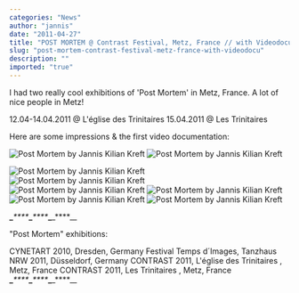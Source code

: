 ```yaml
---
categories: "News"
author: "jannis"
date: "2011-04-27"
title: "POST MORTEM @ Contrast Festival, Metz, France // with Videodocu !!"
slug: "post-mortem-contrast-festival-metz-france-with-videodocu"
description: ""
imported: "true"
---
```



I had two really cool exhibitions of 'Post Mortem' in Metz, France.
A lot of nice people in Metz!

[](http://festival-contrast.com/artistes.php)
12.04-14.04.2011 @ L'église des Trinitaires
15.04.2011 @ Les Trinitaires

Here are some impressions & the first video documentation:
[](http://www.youtube.com/watch?v=J3qOobiHw3Y)

![Post Mortem by Jannis Kilian Kreft](CIMG4425.jpg) 
![Post Mortem by Jannis Kilian Kreft](CIMG4469.jpg)
<!--break-->
![Post Mortem by Jannis Kilian Kreft](CIMG4589.jpg)  
![Post Mortem by Jannis Kilian Kreft](CIMG4393.jpg)  
![Post Mortem by Jannis Kilian Kreft](CIMG4422.jpg)
![Post Mortem by Jannis Kilian Kreft](CIMG4618.jpg)  
![Post Mortem by Jannis Kilian Kreft](CIMG4337.jpg) 
![Post Mortem by Jannis Kilian Kreft](CIMG4545.jpg) 

[](http://www.youtube.com/watch?v=J3qOobiHw3Y)

[](http://www.DeinLieblingsgestalter.de)

****_****_****_****_****_****_****_****_****__

"Post Mortem" exhibitions:

CYNETART 2010, Dresden, Germany
Festival Temps d´Images, Tanzhaus NRW 2011, Düsseldorf, Germany
CONTRAST 2011, L'église des Trinitaires , Metz, France
CONTRAST 2011, Les Trinitaires , Metz, France
****_****_****_****_****_****_****_****_****__